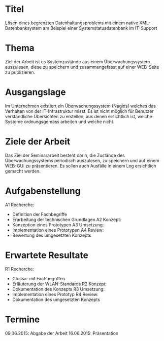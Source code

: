 # Titel

Lösen eines begrenzten Datenhaltungsproblems mit einem native XML-Datenbanksystem am Beispiel einer Systemstatusdatenbank im IT-Support


# Thema

Ziel der Arbeit ist es Systemzustände aus einem Überwachungssystem auszulesen, diese zu speichern und zusammengefasst auf einer WEB-Seite zu publizieren.

# Ausgangslage

Im Unternehmen existiert ein Überwachungssystem (Nagios) welches das Verhalten von der IT-Infrastruktur misst. Es ist nicht möglich für Benutzer verständliche Übersichten zu erstellen, aus denen ersichtlich ist, welche Systeme ordnungsgemäss arbeiten und welche nicht.


# Ziele der Arbeit

Das Ziel der Seminararbeit besteht darin, die Zustände des Überwachungssystems periodisch auszulesen, zu speichern und auf einem WEB-GUI zu präsentieren. Es sollen auch Ausfälle in einem Log ersichtlich gemacht werden.

# Aufgabenstellung

A1 Recherche:
- Definition der Fachbegriffe
- Erarbeitung der technischen Grundlagen
A2 Konzept:
- Konzeption eines Prototypen
A3 Umsetzung:
- Implementation eines Prototypen
A4 Review:
- Bewertung des umgesetzten Konzepts

# Erwartete Resultate

R1 Recherche:
- Glossar mit Fachbegriffen
- Erläuterung der WLAN-Standards
R2 Konzept:
- Dokumentation des Konzepts
R3 Umsetzung:
- Implementation eines Prototyp
R4 Review:
- Dokumentation des umgesetzten Konzepts

# Termine

09.06.2015: Abgabe der Arbeit
16.06.2015: Präsentation

